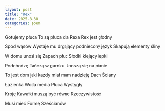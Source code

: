 ```yaml
---
layout: post
title: "Rex"
date: 2025-8-30
categories: poem
---
```




Gotujemy płuca
To są płuca dla Rexa
Rex jest głodny

Spod wąsów
Wystaje mu drgający podniecony język
Skapują elementy śliny

W domu unosi się
Zapach płuc
Słodki klejący lepki

Podchodzę
Tańczą w garnku
Unoszą się na pianie

To jest dom jaki każdy miał mam nadzieję
Dach
Ściany

Łazienka
Woda media
Płuca
Wystygły

Kroję
Kawałki muszą być równe
Rzeczywistość

Musi mieć
Formę
Sześcianów